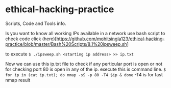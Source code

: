 # ethical-hacking-practice
Scripts, Code and Tools info.

Is you want to know all working IPs available in a network use bash script
to check code click (here)[https://github.com/mohitsingla123/ethical-hacking-practice/blob/master/Bash%20Scripts/8.1%20ipsweep.sh]

to execute
`$ ./ipsweep.sh <starting ip address> >> ip.txt`

Now we can use this ip.txt file to check if any perticular port is open or not
for checking port 80 is open in any of the ip. execute this is command line.
`$ for ip in (cat ip.txt); do nmap -sS -p 80 -T4 $ip & done`
-T4 is for fast nmap result
